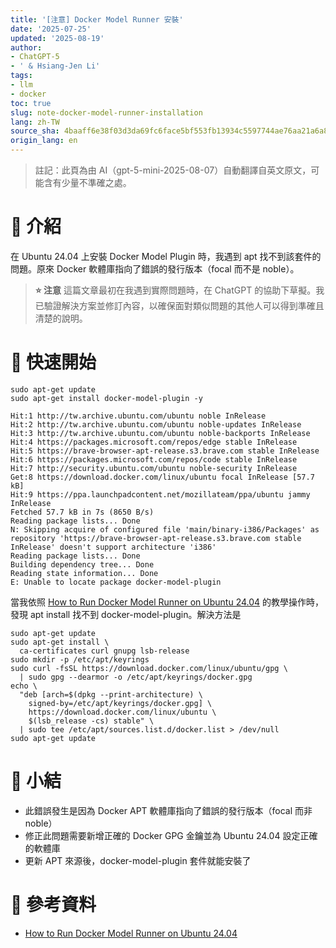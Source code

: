 ```yaml
---
title: '[注意] Docker Model Runner 安裝'
date: '2025-07-25'
updated: '2025-08-19'
author:
- ChatGPT-5
- ' & Hsiang-Jen Li'
tags:
- llm
- docker
toc: true
slug: note-docker-model-runner-installation
lang: zh-TW
source_sha: 4baaff6e38f03d3da69fc6face5bf553fb13934c5597744ae76aa21a6a80b4d2
origin_lang: en
---
```


> 註記：此頁為由 AI（gpt-5-mini-2025-08-07）自動翻譯自英文原文，可能含有少量不準確之處。

# 📌 介紹

在 Ubuntu 24.04 上安裝 Docker Model Plugin 時，我遇到 apt 找不到該套件的問題。原來 Docker 軟體庫指向了錯誤的發行版本（focal 而不是 noble）。

> **⭐ 注意**
> 這篇文章最初在我遇到實際問題時，在 ChatGPT 的協助下草擬。我已驗證解決方案並修訂內容，以確保面對類似問題的其他人可以得到準確且清楚的說明。

<!-- more -->

# 🚀 快速開始

```shell
sudo apt-get update
sudo apt-get install docker-model-plugin -y

Hit:1 http://tw.archive.ubuntu.com/ubuntu noble InRelease                                 
Hit:2 http://tw.archive.ubuntu.com/ubuntu noble-updates InRelease                         
Hit:3 http://tw.archive.ubuntu.com/ubuntu noble-backports InRelease                       
Hit:4 https://packages.microsoft.com/repos/edge stable InRelease                          
Hit:5 https://brave-browser-apt-release.s3.brave.com stable InRelease                     
Hit:6 https://packages.microsoft.com/repos/code stable InRelease                          
Hit:7 http://security.ubuntu.com/ubuntu noble-security InRelease                          
Get:8 https://download.docker.com/linux/ubuntu focal InRelease [57.7 kB]                  
Hit:9 https://ppa.launchpadcontent.net/mozillateam/ppa/ubuntu jammy InRelease             
Fetched 57.7 kB in 7s (8650 B/s)
Reading package lists... Done
N: Skipping acquire of configured file 'main/binary-i386/Packages' as repository 'https://brave-browser-apt-release.s3.brave.com stable InRelease' doesn't support architecture 'i386'
Reading package lists... Done
Building dependency tree... Done
Reading state information... Done
E: Unable to locate package docker-model-plugin
```

當我依照 [How to Run Docker Model Runner on Ubuntu 24.04](https://mrcloudbook.com/how-to-run-docker-model-runner-on-ubuntu-24-04/) 的教學操作時，發現 apt install 找不到 docker-model-plugin。解決方法是

```shell
sudo apt-get update
sudo apt-get install \
  ca-certificates curl gnupg lsb-release
sudo mkdir -p /etc/apt/keyrings
sudo curl -fsSL https://download.docker.com/linux/ubuntu/gpg \
  | sudo gpg --dearmor -o /etc/apt/keyrings/docker.gpg
echo \
  "deb [arch=$(dpkg --print-architecture) \
    signed-by=/etc/apt/keyrings/docker.gpg] \
    https://download.docker.com/linux/ubuntu \
    $(lsb_release -cs) stable" \
  | sudo tee /etc/apt/sources.list.d/docker.list > /dev/null
sudo apt-get update
```

# 🔁 小結

- 此錯誤發生是因為 Docker APT 軟體庫指向了錯誤的發行版本（focal 而非 noble）
- 修正此問題需要新增正確的 Docker GPG 金鑰並為 Ubuntu 24.04 設定正確的軟體庫
- 更新 APT 來源後，docker-model-plugin 套件就能安裝了

# 🔗 參考資料

- [How to Run Docker Model Runner on Ubuntu 24.04](https://mrcloudbook.com/how-to-run-docker-model-runner-on-ubuntu-24-04/)
